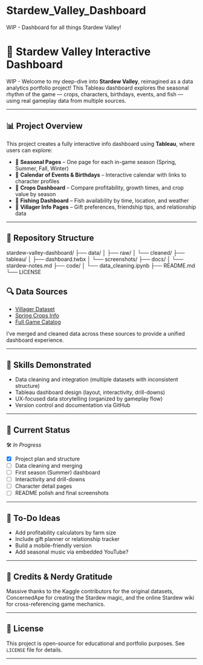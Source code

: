 # Stardew_Valley_Dashboard
WIP - Dashboard for all things Stardew Valley!

# 🌾 Stardew Valley Interactive Dashboard

WIP - Welcome to my deep-dive into **Stardew Valley**, reimagined as a data analytics portfolio project! This Tableau dashboard explores the seasonal rhythm of the game — crops, characters, birthdays, events, and fish — using real gameplay data from multiple sources.

---

## 📊 Project Overview

This project creates a fully interactive info dashboard using **Tableau**, where users can explore:

- 🌻 **Seasonal Pages** – One page for each in-game season (Spring, Summer, Fall, Winter)
- 📅 **Calendar of Events & Birthdays** – Interactive calendar with links to character profiles
- 🌽 **Crops Dashboard** – Compare profitability, growth times, and crop value by season
- 🎣 **Fishing Dashboard** – Fish availability by time, location, and weather
- 🧍 **Villager Info Pages** – Gift preferences, friendship tips, and relationship data

---

## 📁 Repository Structure
stardew-valley-dashboard/
├── data/
│ ├── raw/ 
│ └── cleaned/ 
├── tableau/
│ ├── dashboard.twbx 
│ └── screenshots/ 
├── docs/
│ └── stardew-notes.md 
├── code/
│ └── data_cleaning.ipynb 
├── README.md
└── LICENSE

## 🔍 Data Sources

- [Villager Dataset](https://www.kaggle.com/datasets/srgiomanhes/stardew-valley-villagers-dataset)
- [Spring Crops Info](https://www.kaggle.com/datasets/shinomikel/stardew-valley-spring-crop-info)
- [Full Game Catalog](https://www.kaggle.com/datasets/jessicaebrown/stardew-valley-full-catelog)

I’ve merged and cleaned data across these sources to provide a unified dashboard experience.

---

## 🧠 Skills Demonstrated

- Data cleaning and integration (multiple datasets with inconsistent structure)
- Tableau dashboard design (layout, interactivity, drill-downs)
- UX-focused data storytelling (organized by gameplay flow)
- Version control and documentation via GitHub

---

## 🚧 Current Status

🛠️ *In Progress*  
- [x] Project plan and structure  
- [ ] Data cleaning and merging  
- [ ] First season (Summer) dashboard  
- [ ] Interactivity and drill-downs  
- [ ] Character detail pages  
- [ ] README polish and final screenshots  

---

## 📌 To-Do Ideas

- Add profitability calculators by farm size  
- Include gift planner or relationship tracker  
- Build a mobile-friendly version  
- Add seasonal music via embedded YouTube?

---

## 💬 Credits & Nerdy Gratitude

Massive thanks to the Kaggle contributors for the original datasets, ConcernedApe for creating the Stardew magic, and the online Stardew wiki for cross-referencing game mechanics.

---

## 🪪 License

This project is open-source for educational and portfolio purposes. See `LICENSE` file for details.

---
